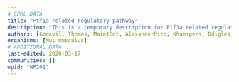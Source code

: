 ```yaml
---
# GPML DATA
title: "Ptf1a related regulatory pathway"
description: "This is a temporary description for Ptf1a related regulatory pathway"
authors: [Godevil, Thomas, MaintBot, AlexanderPico, Khanspers, Ddigles, Egonw, L Dupuis]
organisms: [Mus musculus]
# ADDITIONAL DATA
last-edited: 2020-03-17
communities: []
wpid: "WP201"
---
```

